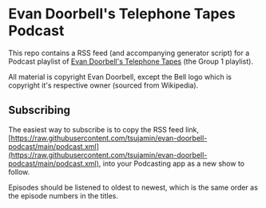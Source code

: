 # Evan Doorbell's Telephone Tapes Podcast
This repo contains a RSS feed (and accompanying generator script) for a Podcast playlist of [Evan Doorbell's Telephone
Tapes](https://www.evan-doorbell.com/production/group1.htm) (the Group 1 playlist).

All material is copyright Evan Doorbell, except the Bell logo which is copyright it's respective owner (sourced from
Wikipedia).

## Subscribing
The easiest way to subscribe is to copy the RSS feed link, [https://raw.githubusercontent.com/tsujamin/evan-doorbell-podcast/main/podcast.xml](https://raw.githubusercontent.com/tsujamin/evan-doorbell-podcast/main/podcast.xml), into your Podcasting app as a new
show to follow.

Episodes should be listened to oldest to newest, which is the same order as the episode numbers in the titles.
